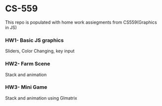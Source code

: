 # CS-559
This repo is populated with home work assiegments from CS559(Graphics in JS)
### HW1- Basic JS graphics
Sliders, Color Changing, key input
### HW2- Farm Scene
Stack and animation 
### HW3- Mini Game
Stack and animation using Glmatrix
